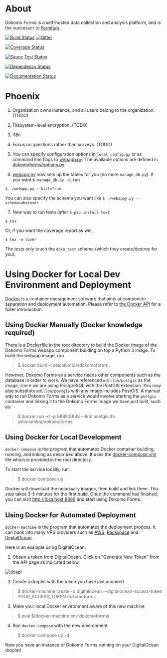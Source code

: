# About

Dokomo Forms is a self-hosted data collection and analysis platform, and is the successor to [Formhub](https://formhub.org/).

[![Build Status](https://travis-ci.org/SEL-Columbia/dokomoforms.svg?branch=master)](https://travis-ci.org/SEL-Columbia/dokomoforms)
[![Gitter](https://badges.gitter.im/Join%20Chat.svg)](https://gitter.im/SEL-Columbia/dokomoforms?utm_source=badge&utm_medium=badge&utm_campaign=pr-badge&utm_content=badge)

[![Coverage Status](https://coveralls.io/repos/SEL-Columbia/dokomoforms/badge.svg?branch=master)](https://coveralls.io/r/SEL-Columbia/dokomoforms?branch=master)

[![Sauce Test Status](https://saucelabs.com/browser-matrix/dokomo_sauce_matrix.svg)](https://saucelabs.com/u/dokomo_sauce_matrix)

[![Dependency Status](https://gemnasium.com/SEL-Columbia/dokomoforms.svg)](https://gemnasium.com/SEL-Columbia/dokomoforms)

[![Documentation Status](https://readthedocs.org/projects/dokomoforms/badge/?version=latest)](https://readthedocs.org/projects/dokomoforms/?badge=latest)

# Phoenix

1. Organization owns instance, and all users belong to the organization. (TODO)

2. Filesystem-level encryption. (TODO)

3. i18n

4. Focus on questions rather than surveys. (TODO)

5. You can specify configuration options in `local_config.py` or as command line flags to [webapp.py](webapp.py). The available options are defined in [dokomoforms/options.py](dokomoforms/options.py)

6. [webapp.py](webapp.py) now sets up the tables for you (no more `manage_db.py`). If you want `$ manage_db.py -d`, run

  `$ ./webapp.py --kill=True`

  You can also specify the schema you want like `$ ./webappy.py --schema=whatever`

7. New way to run tests (after `$ pip install tox`):

  `$ tox`

  Or, if you want the coverage report as well,

  `$ tox -e cover`

  The tests only touch the `doko_test` schema (which they create/destroy for you).

# Using Docker for Local Dev Environment and Deployment

[Docker](https://en.wikipedia.org/wiki/Docker_(software)) is a container management software that aims at component separation and deployment automation. Please refer to [the Docker API](https://docs.docker.com/) for a fuller introduction.

## Using Docker Manually (Docker knowledge required)

There is a [Dockerfile](Dockerfile) in the root directory to build the Docker image of the Dokomo Forms webapp component building on top a Python 3 image. To build the webapp image, run

> $ docker build -t selcolumbia/dokomoforms .

However, Dokomo Forms as a service needs other components such as the database in order to work. We have referenced `mdillon/postgis` as the image, since we are using PostgreSQL with the PostGIS extension. You may also substitute `mdillon/postgis` with any image includes PostGIS. A manual way to run Dokomo Forms as a service would involve starting the `postgis` container and linking it to the Dokomo Forms image we have just built, such as:

> $ docker run -d -p 8888:8888 --link postgis:db selcolumbia/dokomoforms

## Using Docker for Local Development

`docker-compose` is the program that automates Docker container building, running, and linking as described above. It uses the [docker-compose.yml](docker-compose.yml) file which is provided in the root directory.

To start the service locally, run:

> $ docker-compose up

Docker will download the necessary images, then build and link them. This step takes 3-5 minutes for the first build. Once the command has finished, you can visit [http://localhost:8888](http://localhost:8888) and start using Dokomo Forms.

## Using Docker for Automated Deployment

`docker-machine` is the program that automates the deployment process. It can hook into many VPS providers such as [AWS](http://aws.amazon.com/), [Rackspace](http://www.rackspace.com/) and [DigitalOcean](https://www.digitalocean.com/).

Here is an example using DigitalOcean:

1. Obtain a token from DigitalOcean. Click on "Generate New Token" from the API page as indicated below.

  ![doapi](http://i.imgur.com/0SrmqX7.jpg)

2. Create a droplet with the token you have just acquired

  > $ docker-machine create -d digitalocean --digitalocean-access-token YOUR_ACCESS_TOKEN dokomoforms

3. Make your local Docker environment aware of this new machine

  > $ eval $(docker-machine env dokomoforms)

4. Run `docker-compose` with the new environment

  > $ docker-compose up -d

Now you have an instance of Dokomo Forms running on your DigitalOcean droplet!
